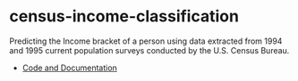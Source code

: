 # census-income-classification
Predicting the Income bracket of a person using data extracted from 1994 and 1995 current population surveys conducted by the U.S. Census Bureau.

- [Code and Documentation](https://github.com/rzskhr/census-income-classification/blob/master/src/census-income.ipynb)
